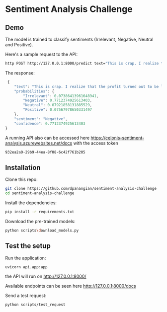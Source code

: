   

# Sentiment Analysis Challenge

## Demo

The model is trained to classify sentiments (Irrelevant, Negative, Neutral and Positive).

 Here's a sample request to the API:

```bash
http POST http://127.0.0.1:8000/predict text="This is crap. I realize that the profit turned out to be lower than expected because of the huge budget"
```

The response:

```js
 {
    "text": "This is crap. I realize that the profit turned out to be lower than expected because of the huge budget",
    "probabilities": {
        "Irrelevant": 0.07386413961648941,
        "Negative": 0.7712374925613403,
        "Neutral": 0.07921858131885529,
        "Positive": 0.07567978650331497
    },
    "sentiment": "Negative",
    "confidence": 0.7712374925613403
}
```

A running API also can be accessed here https://celonis-sentiment-analysis.azurewebsites.net/docs with the access token

```sh
932ea2a0-29b9-44ea-8f08-6c42f761b205
```


## Installation

Clone this repo:

```sh
git clone https://github.com/dpanangian/sentiment-analysis-challenge
cd sentiment-analysis-challenge
```

Install the dependencies:

```sh
pip install -r requirements.txt
```

Download the pre-trained models:

```sh
python scripts\download_models.py
```


## Test the setup

Run the application:

```sh
uvicorn api.app:app 
```
the API will run on http://127.0.0.1:8000/

Available endpoints can be seen here http://127.0.0.1:8000/docs



Send a test request:

```sh
python scripts/test_request

```




